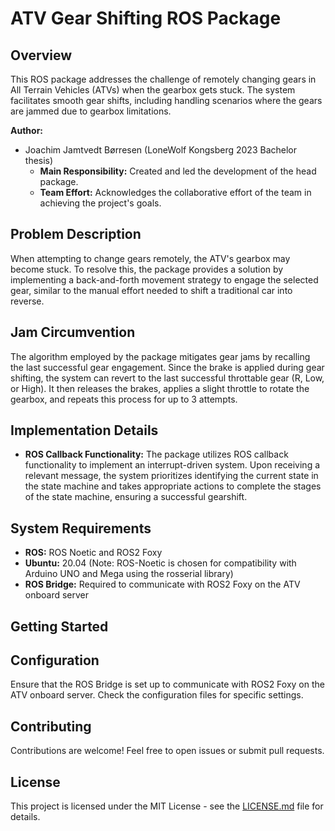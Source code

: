 # ATV Gear Shifting ROS Package

## Overview

This ROS package addresses the challenge of remotely changing gears in All Terrain Vehicles (ATVs) when the gearbox gets stuck. The system facilitates smooth gear shifts, including handling scenarios where the gears are jammed due to gearbox limitations.

**Author:**
- Joachim Jamtvedt Børresen (LoneWolf Kongsberg 2023 Bachelor thesis)
  - **Main Responsibility:** Created and led the development of the head package.
  - **Team Effort:** Acknowledges the collaborative effort of the team in achieving the project's goals.


## Problem Description

When attempting to change gears remotely, the ATV's gearbox may become stuck. To resolve this, the package provides a solution by implementing a back-and-forth movement strategy to engage the selected gear, similar to the manual effort needed to shift a traditional car into reverse.

## Jam Circumvention

The algorithm employed by the package mitigates gear jams by recalling the last successful gear engagement. Since the brake is applied during gear shifting, the system can revert to the last successful throttable gear (R, Low, or High). It then releases the brakes, applies a slight throttle to rotate the gearbox, and repeats this process for up to 3 attempts.

## Implementation Details

- **ROS Callback Functionality:** The package utilizes ROS callback functionality to implement an interrupt-driven system. Upon receiving a relevant message, the system prioritizes identifying the current state in the state machine and takes appropriate actions to complete the stages of the state machine, ensuring a successful gearshift.

## System Requirements

- **ROS:** ROS Noetic and ROS2 Foxy
- **Ubuntu:** 20.04 (Note: ROS-Noetic is chosen for compatibility with Arduino UNO and Mega using the rosserial library)
- **ROS Bridge:** Required to communicate with ROS2 Foxy on the ATV onboard server

## Getting Started

[//]: # (Getting started section details will be added later.)

## Configuration

Ensure that the ROS Bridge is set up to communicate with ROS2 Foxy on the ATV onboard server. Check the configuration files for specific settings.

## Contributing

Contributions are welcome! Feel free to open issues or submit pull requests.

## License

This project is licensed under the MIT License - see the [LICENSE.md](LICENSE.md) file for details.
